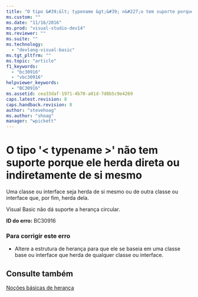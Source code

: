 ```yaml
---
title: "O tipo &#39;&lt; typename &gt;&#39; n&#227;o tem suporte porque ele herda direta ou indiretamente de si mesmo | Microsoft Docs"
ms.custom: ""
ms.date: "11/16/2016"
ms.prod: "visual-studio-dev14"
ms.reviewer: ""
ms.suite: ""
ms.technology: 
  - "devlang-visual-basic"
ms.tgt_pltfrm: ""
ms.topic: "article"
f1_keywords: 
  - "bc30916"
  - "vbc30916"
helpviewer_keywords: 
  - "BC30916"
ms.assetid: cea33daf-1971-4b70-a01d-7d8b5c9e4269
caps.latest.revision: 8
caps.handback.revision: 8
author: "stevehoag"
ms.author: "shoag"
manager: "wpickett"
---
```

# O tipo &#39;&lt; typename &gt;&#39; n&#227;o tem suporte porque ele herda direta ou indiretamente de si mesmo
Uma classe ou interface seja herda de si mesmo ou de outra classe ou interface que, por fim, herda dela.  
  
 Visual Basic não dá suporte a herança circular.  
  
 **ID do erro:** BC30916  
  
### Para corrigir este erro  
  
-   Altere a estrutura de herança para que ele se baseia em uma classe base ou interface que herda de qualquer classe ou interface.  
  
## Consulte também  
 [Noções básicas de herança](../../visual-basic/programming-guide/language-features/objects-and-classes/inheritance-basics.md)